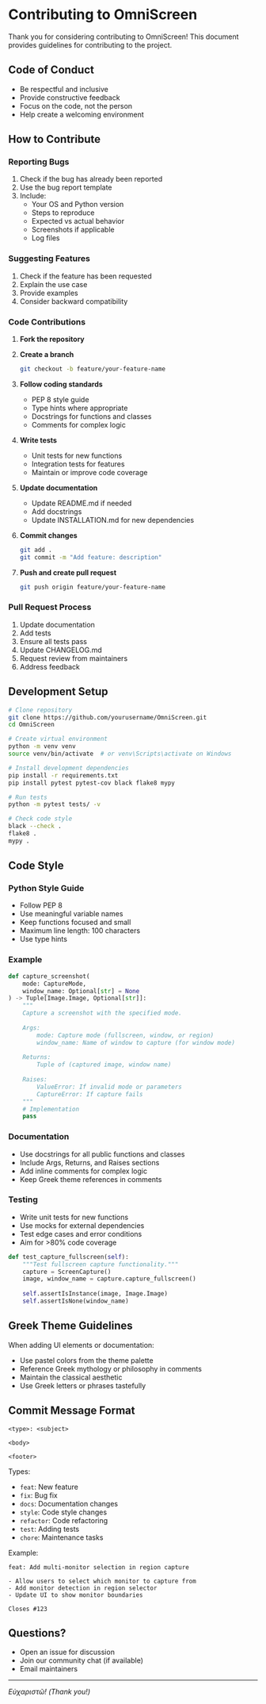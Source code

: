 # Contributing to OmniScreen

Thank you for considering contributing to OmniScreen! This document provides guidelines for contributing to the project.

## Code of Conduct

- Be respectful and inclusive
- Provide constructive feedback
- Focus on the code, not the person
- Help create a welcoming environment

## How to Contribute

### Reporting Bugs

1. Check if the bug has already been reported
2. Use the bug report template
3. Include:
   - Your OS and Python version
   - Steps to reproduce
   - Expected vs actual behavior
   - Screenshots if applicable
   - Log files

### Suggesting Features

1. Check if the feature has been requested
2. Explain the use case
3. Provide examples
4. Consider backward compatibility

### Code Contributions

1. **Fork the repository**

2. **Create a branch**
   ```bash
   git checkout -b feature/your-feature-name
   ```

3. **Follow coding standards**
   - PEP 8 style guide
   - Type hints where appropriate
   - Docstrings for functions and classes
   - Comments for complex logic

4. **Write tests**
   - Unit tests for new functions
   - Integration tests for features
   - Maintain or improve code coverage

5. **Update documentation**
   - Update README.md if needed
   - Add docstrings
   - Update INSTALLATION.md for new dependencies

6. **Commit changes**
   ```bash
   git add .
   git commit -m "Add feature: description"
   ```

7. **Push and create pull request**
   ```bash
   git push origin feature/your-feature-name
   ```

### Pull Request Process

1. Update documentation
2. Add tests
3. Ensure all tests pass
4. Update CHANGELOG.md
5. Request review from maintainers
6. Address feedback

## Development Setup

```bash
# Clone repository
git clone https://github.com/yourusername/OmniScreen.git
cd OmniScreen

# Create virtual environment
python -m venv venv
source venv/bin/activate  # or venv\Scripts\activate on Windows

# Install development dependencies
pip install -r requirements.txt
pip install pytest pytest-cov black flake8 mypy

# Run tests
python -m pytest tests/ -v

# Check code style
black --check .
flake8 .
mypy .
```

## Code Style

### Python Style Guide

- Follow PEP 8
- Use meaningful variable names
- Keep functions focused and small
- Maximum line length: 100 characters
- Use type hints

### Example

```python
def capture_screenshot(
    mode: CaptureMode,
    window_name: Optional[str] = None
) -> Tuple[Image.Image, Optional[str]]:
    """
    Capture a screenshot with the specified mode.
    
    Args:
        mode: Capture mode (fullscreen, window, or region)
        window_name: Name of window to capture (for window mode)
    
    Returns:
        Tuple of (captured image, window name)
    
    Raises:
        ValueError: If invalid mode or parameters
        CaptureError: If capture fails
    """
    # Implementation
    pass
```

### Documentation

- Use docstrings for all public functions and classes
- Include Args, Returns, and Raises sections
- Add inline comments for complex logic
- Keep Greek theme references in comments

### Testing

- Write unit tests for new functions
- Use mocks for external dependencies
- Test edge cases and error conditions
- Aim for >80% code coverage

```python
def test_capture_fullscreen(self):
    """Test fullscreen capture functionality."""
    capture = ScreenCapture()
    image, window_name = capture.capture_fullscreen()
    
    self.assertIsInstance(image, Image.Image)
    self.assertIsNone(window_name)
```

## Greek Theme Guidelines

When adding UI elements or documentation:

- Use pastel colors from the theme palette
- Reference Greek mythology or philosophy in comments
- Maintain the classical aesthetic
- Use Greek letters or phrases tastefully

## Commit Message Format

```
<type>: <subject>

<body>

<footer>
```

Types:
- `feat`: New feature
- `fix`: Bug fix
- `docs`: Documentation changes
- `style`: Code style changes
- `refactor`: Code refactoring
- `test`: Adding tests
- `chore`: Maintenance tasks

Example:
```
feat: Add multi-monitor selection in region capture

- Allow users to select which monitor to capture from
- Add monitor detection in region selector
- Update UI to show monitor boundaries

Closes #123
```

## Questions?

- Open an issue for discussion
- Join our community chat (if available)
- Email maintainers

---

*Εὐχαριστῶ! (Thank you!)*
